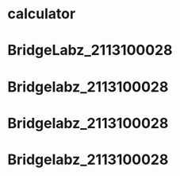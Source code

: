 # calculator
# BridgeLabz_2113100028
# Bridgelabz_2113100028
# Bridgelabz_2113100028
# Bridgelabz_2113100028
